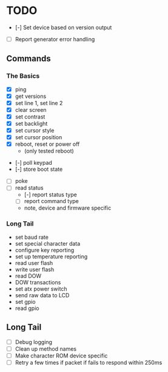 # TODO

- [-] Set device based on version output
- [ ] Report generator error handling

## Commands

### The Basics

- [x] ping
- [x] get versions
- [x] set line 1, set line 2
- [x] clear screen
- [x] set contrast
- [x] set backlight
- [x] set cursor style
- [x] set cursor position
- [x] reboot, reset or power off
  - (only tested reboot)
- [-] poll keypad
- [-] store boot state
- [ ] poke
- [ ] read status
  - [-] report status type
  - [ ] report command type
  - note, device and firmware specific

### Long Tail

- set baud rate
- set special character data
- configure key reporting
- set up temperature reporting
- read user flash
- write user flash
- read DOW
- DOW transactions
- set atx power switch
- send raw data to LCD
- set gpio
- read gpio

## Long Tail

- [ ] Debug logging
- [ ] Clean up method names
- [ ] Make character ROM device specific
- [ ] Retry a few times if packet if fails to respond within 250ms
